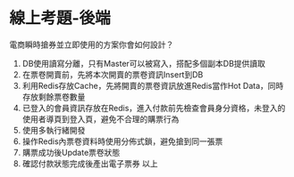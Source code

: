 # 線上考題-後端
電商瞬時搶券並立即使用的方案你會如何設計？
1. DB使用讀寫分離，只有Master可以被寫入，搭配多個副本DB提供讀取
2. 在票卷開賣前，先將本次開賣的票卷資訊Insert到DB
3. 利用Redis存放Cache，先將開賣的票卷資訊放進Redis當作Hot Data，同時存放剩餘票卷數量
4. 已登入的會員資訊存放在Redis，進入付款前先檢查會員身分資格，未登入的使用者導頁到登入頁，避免不合理的購票行為
5. 使用多執行緒開發
6. 操作Redis內票卷資料時使用分佈式鎖，避免搶到同一張票
7. 購票成功後Update票卷狀態
8. 確認付款狀態完成後產出電子票券
以上
